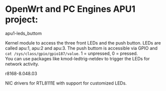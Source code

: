 # OpenWrt and PC Engines APU1 project:

apu1-leds_buttom

Kernel module to access the three front LEDs and the push button. LEDs are called apu:1, apu:2 and apu:3. The push buttom is accessible via GPIO and `cat /sys/class/gpio/gpio187/value`. 1 = unpressed, 0 = pressed.\
You can use packages like kmod-ledtrig-netdev to trigger the LEDs for network activity.


r8168-8.048.03

NIC drivers for RTL8111E with support for customized LEDs.

